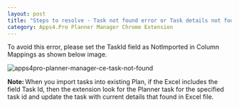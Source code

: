 ```yaml
---
layout: post
title: "Steps to resolve - Task not found error or Task details not found for the task id error"
category: Apps4.Pro Planner Manager Chrome Extension
---
```


To avoid this error, please set the TaskId field as NotImported in Column Mappings as shown below image. 

 ![apps4pro-planner-manager-ce-task-not-found]({{Site.Url}}/assets/images/apps4pro-planner-manager-ce-task-not-found/get-image.png)

**Note:** When you import tasks into existing Plan, if the Excel includes the field Task Id, then the extension look for the Planner task for the specified task id and update the task with current details that found in Excel file. 
